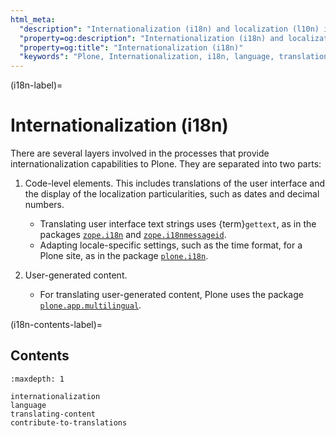 ```yaml
---
html_meta:
  "description": "Internationalization (i18n) and localization (l10n) in Plone 6"
  "property=og:description": "Internationalization (i18n) and localization (l10n) in Plone 6"
  "property=og:title": "Internationalization (i18n)"
  "keywords": "Plone, Internationalization, i18n, language, translation, localization"
---
```


(i18n-label)=

# Internationalization (i18n)

There are several layers involved in the processes that provide internationalization capabilities to Plone.
They are separated into two parts:
 
1.  Code-level elements.
    This includes translations of the user interface and the display of the localization particularities, such as dates and decimal numbers.

    -   Translating user interface text strings uses {term}`gettext`, as in the packages [`zope.i18n`](https://pypi.org/project/zope.i18n/) and [`zope.i18nmessageid`](https://pypi.org/project/zope.i18nmessageid/).
    -   Adapting locale-specific settings, such as the time format, for a Plone site, as in the package [`plone.i18n`](https://pypi.org/project/plone.i18n/).

2.  User-generated content.

    -   For translating user-generated content, Plone uses the package [`plone.app.multilingual`](https://pypi.org/project/plone.app.multilingual/).


(i18n-contents-label)=

## Contents

```{toctree}
:maxdepth: 1

internationalization
language
translating-content
contribute-to-translations
```

